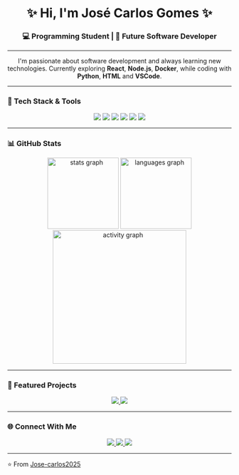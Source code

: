 <h1 align="center">✨ Hi, I'm José Carlos Gomes ✨</h1>
<h3 align="center">💻 Programming Student | 🚀 Future Software Developer</h3>

---

<p align="center">
  I'm passionate about software development and always learning new technologies.  
  Currently exploring <strong>React</strong>, <strong>Node.js</strong>, <strong>Docker</strong>, while coding with  
  <strong>Python</strong>, <strong>HTML</strong> and <strong>VSCode</strong>.  
</p>

---

### 🔧 Tech Stack & Tools
<p align="center">
  <img src="https://img.shields.io/badge/Code-Python-3776AB?logo=python&logoColor=white" />
  <img src="https://img.shields.io/badge/Frontend-React-61DAFB?logo=react&logoColor=black" />
  <img src="https://img.shields.io/badge/Backend-Node.js-339933?logo=node.js&logoColor=white" />
  <img src="https://img.shields.io/badge/Tools-Docker-2496ED?logo=docker&logoColor=white" />
  <img src="https://img.shields.io/badge/Editor-VSCode-007ACC?logo=visual-studio-code&logoColor=white" />
  <img src="https://img.shields.io/badge/Markup-HTML5-E34F26?logo=html5&logoColor=white" />
</p>

---

### 📊 GitHub Stats
<div align="center">
  <img src="https://github-readme-stats.vercel.app/api?username=Jose-carlos2025&show_icons=true&theme=radical&hide_border=false&rank_icon=github" height="160" alt="stats graph" />
  <img src="https://github-readme-stats.vercel.app/api/top-langs?username=Jose-carlos2025&layout=compact&langs_count=8&theme=radical&hide_border=false" height="160" alt="languages graph" />
</div>

<div align="center">
  <img src="https://github-readme-activity-graph.vercel.app/graph?username=Jose-carlos2025&theme=tokyo-night&area=true" height="300" alt="activity graph" />
</div>

---

### 🚀 Featured Projects
<p align="center">
  <a href="https://github.com/Jose-carlos2025/my-awesome-project">
    <img src="https://github-readme-stats.vercel.app/api/pin/?username=Jose-carlos2025&repo=my-awesome-project&theme=radical" />
  </a>
  <a href="https://github.com/Jose-carlos2025/another-project">
    <img src="https://github-readme-stats.vercel.app/api/pin/?username=Jose-carlos2025&repo=another-project&theme=radical" />
  </a>
</p>

---

### 🌐 Connect With Me
<p align="center">
  <a href="https://www.linkedin.com/in/josecarlosgomes" target="_blank">
    <img src="https://img.shields.io/badge/LinkedIn-0A66C2?logo=linkedin&logoColor=white" />
  </a>
  <a href="mailto:josecarlos.dev@gmail.com">
    <img src="https://img.shields.io/badge/Email-D14836?logo=gmail&logoColor=white" />
  </a>
  <a href="https://github.com/Jose-carlos2025">
    <img src="https://img.shields.io/badge/GitHub-100000?logo=github&logoColor=white" />
  </a>
</p>

---

⭐️ From [Jose-carlos2025](https://github.com/Jose-carlos2025)
